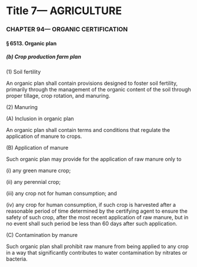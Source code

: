 
# Title 7— AGRICULTURE
### CHAPTER 94— ORGANIC CERTIFICATION
#### § 6513. Organic plan
##### (b) Crop production farm plan

(1) Soil fertility

An organic plan shall contain provisions designed to foster soil fertility, primarily through the management of the organic content of the soil through proper tillage, crop rotation, and manuring.

(2) Manuring

(A) Inclusion in organic plan

An organic plan shall contain terms and conditions that regulate the application of manure to crops.

(B) Application of manure

Such organic plan may provide for the application of raw manure only to

(i) any green manure crop;

(ii) any perennial crop;

(iii) any crop not for human consumption; and

(iv) any crop for human consumption, if such crop is harvested after a reasonable period of time determined by the certifying agent to ensure the safety of such crop, after the most recent application of raw manure, but in no event shall such period be less than 60 days after such application.

(C) Contamination by manure

Such organic plan shall prohibit raw manure from being applied to any crop in a way that significantly contributes to water contamination by nitrates or bacteria.
